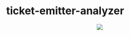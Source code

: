 # ticket-emitter-analyzer
<p align="center">
    <img src="https://github.com/nolecram/ticket-emitter-analyzer/blob/master/TSF.jpg)" />
</p>
